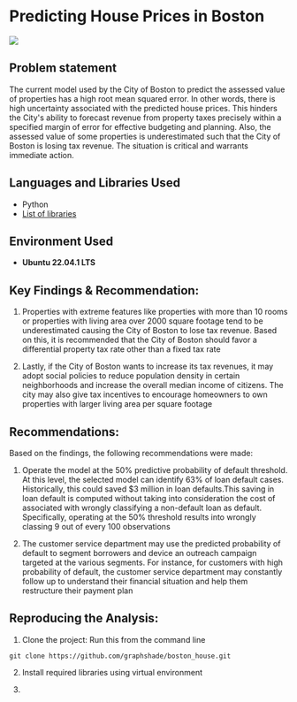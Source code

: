 # Predicting House Prices in Boston

<img src="https://i.imgur.com/pWBEwXX.png" />

<h2>Problem statement</h2>
The current model used by the City of Boston to predict the assessed value of properties has a high root mean squared error. In other words, there is high uncertainty associated with the predicted house prices. This hinders the City's ability to forecast revenue from property taxes precisely within a specified margin of error for effective budgeting and planning. Also, the assessed value of some properties is underestimated such that the City of Boston is losing tax revenue. The situation is critical and warrants immediate action.

<h2>Languages and Libraries Used</h2>

- Python
- [List of libraries](https://github.com/graphshade/loan_default/blob/main/renv.lock)

<h2>Environment Used </h2>

- <b>Ubuntu 22.04.1 LTS</b>


<h2>Key Findings & Recommendation:</h2>

1. Properties with extreme features like properties with more than 10 rooms or properties with living area over 2000 square footage tend to be underestimated causing the City of Boston to lose tax revenue. Based on this, it is recommended that the City of Boston should favor a differential property tax rate other than a fixed tax rate

2. Lastly, if the City of Boston wants to increase its tax revenues, it may adopt social policies to reduce population density in certain neighborhoods and increase the overall median income of citizens. The city may also give tax incentives to encourage homeowners to own properties with larger living area per square footage



<h2>Recommendations:</h2>

Based on the findings, the following recommendations were made:
1. Operate the model at the 50% predictive probability of default threshold. At this level, the selected model can identify 63% of loan default cases. Historically, this could saved $3 million in loan defaults.This saving in loan default is computed without taking into consideration the cost of associated with wrongly classifying a non-default loan as default. Specifically, operating at the 50% threshold results into wrongly classing 9 out of every 100 observations

2. The customer service department may use the predicted probability of default to segment borrowers and device an outreach campaign targeted at the various segments. For instance, for customers with high probability of default, the customer service department may constantly follow up to understand their financial situation and help them restructure their payment plan

<h2>Reproducing the Analysis:</h2>

<p align="left">
 
1. Clone the project: Run this from the command line
 
 ```commandline
 git clone https://github.com/graphshade/boston_house.git
 ```
 
2. Install required libraries using virtual environment

3. 
 
